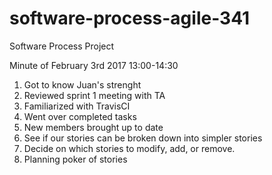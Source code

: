 # software-process-agile-341
Software Process Project

Minute of February 3rd 2017 13:00-14:30

1. Got to know Juan's strenght
2. Reviewed sprint 1 meeting with TA
3. Familiarized with TravisCI
4. Went over completed tasks
5. New members brought up to date
6. See if our stories can be broken down into simpler stories
7. Decide on which stories to modify, add, or remove.
8. Planning poker of stories
